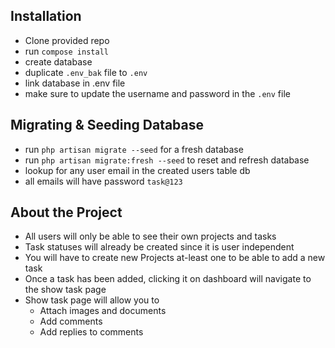 
## Installation

- Clone provided repo
- run `compose install`
- create database
- duplicate `.env_bak` file to `.env`
- link database in .env file
- make sure to update the username and password in the `.env` file

## Migrating & Seeding Database

- run `php artisan migrate --seed` for a fresh database
- run `php artisan migrate:fresh --seed` to reset and refresh database
- lookup for any user email in the created users table db
- all emails will have password `task@123`

## About the Project
- All users will only be able to see their own projects and tasks
- Task statuses will already be created since it is user independent
- You will have to create new Projects at-least one to be able to add a new task
- Once a task has been added, clicking it on dashboard will navigate to the show task page
- Show task page will allow you to 
  - Attach images and documents
  - Add comments
  - Add replies to comments
